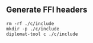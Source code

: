 ## Generate FFI headers
```
rm -rf ./c/include
mkdir -p ./c/include
diplomat-tool c ./c/include
```

